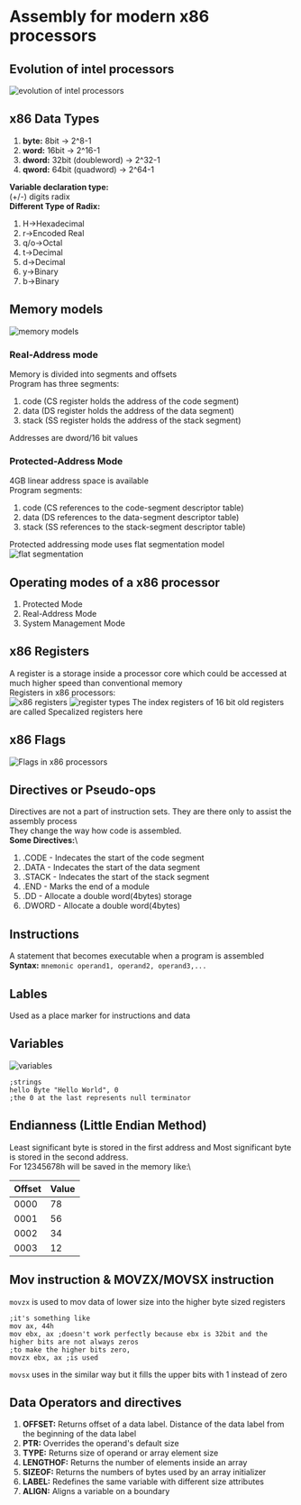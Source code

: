 # Assembly for modern x86 processors

## Evolution of intel processors

![evolution of intel processors](processor_evolution.jpg)

## x86 Data Types

1. **byte:** 8bit   -> 2^8-1
2. **word:** 16bit  -> 2^16-1
3. **dword:** 32bit (doubleword)    -> 2^32-1
4. **qword:** 64bit (quadword)  -> 2^64-1

**Variable declaration type:**\
(+/-) digits radix\
**Different Type of Radix:**

1. H->Hexadecimal
2. r->Encoded Real
3. q/o->Octal
4. t->Decimal
5. d->Decimal
6. y->Binary
7. b->Binary

## Memory models

![memory models](memory_models.jpg)

### Real-Address mode

Memory is divided into segments and offsets\
Program has three segments:

1. code (CS register holds the address of the code segment)
2. data (DS register holds the address of the data segment)
3. stack (SS register holds the address of the stack segment)

Addresses are dword/16 bit values

### Protected-Address Mode

4GB linear address space is available\
Program segments:

1. code (CS references to the code-segment descriptor table)
2. data (DS references to the data-segment descriptor table)
3. stack (SS references to the stack-segment descriptor table)

Protected addressing mode uses flat segmentation model
![flat segmentation](flat_segmentation.jpg)

## Operating modes of a x86 processor

1. Protected Mode
2. Real-Address Mode
3. System Management Mode

## x86 Registers

A register is a storage inside a processor core which could be accessed at much higher speed than conventional memory\
Registers in x86 processors:\
![x86 registers](x86_registers.jpg)
![register types](register_types.jpg)
The index registers of 16 bit old registers are called Specalized registers here

## x86 Flags

![Flags in x86 processors](flags.png)

## Directives or Pseudo-ops

Directives are not a part of instruction sets. They are there only to assist the assembly process\
They change the way how code is assembled.\
**Some Directives:**\

1. .CODE - Indecates the start of the code segment
2. .DATA - Indecates the start of the data segment
3. .STACK - Indecates the start of the stack segment
4. .END - Marks the end of a module
5. .DD - Allocate a double word(4bytes) storage
6. .DWORD - Allocate a double word(4bytes)

## Instructions

A statement that becomes executable when a program is assembled\
**Syntax:** ```mnemonic operand1, operand2, operand3,...```

## Lables

Used as a place marker for instructions and data

## Variables

![variables](variables.jpg)

```assembly
;strings
hello Byte "Hello World", 0
;the 0 at the last represents null terminator
```

## Endianness (Little Endian Method)

Least significant byte is stored in the first address and Most significant byte is stored in the second address.\
For 12345678h will be saved in the memory like:\

| Offset | Value |
| ------ | ----- |
| 0000   | 78    |
| 0001   | 56    |
| 0002   | 34    |
| 0003   | 12    |

## Mov instruction & MOVZX/MOVSX instruction

```movzx``` is used to mov data of lower size into the higher byte sized registers

```assembly
;it's something like
mov ax, 44h
mov ebx, ax ;doesn't work perfectly because ebx is 32bit and the higher bits are not always zeros
;to make the higher bits zero,
movzx ebx, ax ;is used
```

```movsx``` uses in the similar way but it fills the upper bits with 1 instead of zero

## Data Operators and directives

1. **OFFSET:** Returns offset of a data label. Distance of the data label from the beginning of the data label
2. **PTR:** Overrides the operand's default size
3. **TYPE:** Returns size of operand or array element size
4. **LENGTHOF:** Returns the number of elements inside an array
5. **SIZEOF:** Returns the numbers of bytes used by an array initializer
6. **LABEL:** Redefines the same variable with different size attributes
7. **ALIGN:** Aligns a variable on a boundary
